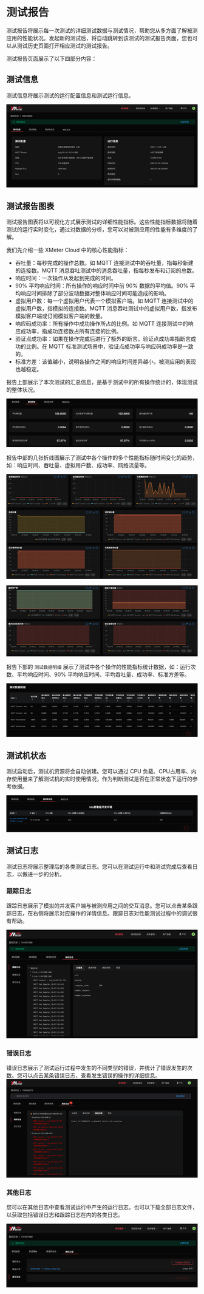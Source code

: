 # 测试报告

测试报告将展示每一次测试的详细测试数据与测试情况，帮助您从多方面了解被测应用的性能状况。发起新的测试后，将自动跳转到该测试的测试报告页面，您也可以从测试历史页面打开相应测试的测试报告。

测试报告页面展示了以下四部分内容：

## 测试信息

测试信息将展示测试的运行配置信息和测试运行信息。

![test-info](../_assets/test_info.png)

## 测试报告图表

测试报告图表将以可视化方式展示测试的详细性能指标。这些性能指标数据将随着测试的运行实时变化，通过对数据的分析，您可以对被测应用的性能有多维度的了解。

我们先介绍一些 XMeter Cloud 中的核心性能指标：

- 吞吐量：每秒完成的操作总数。如 MQTT 连接测试中的吞吐量，指每秒新建的连接数。MQTT 消息吞吐测试中的消息吞吐量，指每秒发布和订阅的总数。
- 响应时间：一次操作从发起到完成的时间。
- 90% 平均响应时间：所有操作的响应时间中前 90% 数据的平均值。90% 平均响应时间排除了部分波动数据对整体响应时间可能造成的影响。
- 虚拟用户数：每一个虚拟用户代表一个模拟客户端。如 MQTT 连接测试中的虚拟用户数，指模拟的连接数。MQTT 消息吞吐测试中的虚拟用户数，指发布模拟客户端或订阅模拟客户端的数量。
- 响应码成功率：所有操作中成功操作所占的比例。如 MQTT 连接测试中的响应成功率，指成功连接数占所有连接的比例。
- 验证点成功率：如果在操作完成后进行了额外的断言，验证点成功率指断言成功的比例。在 MQTT 标准测试场景中，验证点成功率与响应码成功率是一致的。
- 标准方差：该值越小，说明各操作之间的响应时间差异越小，被测应用的表现也越稳定。

报告上部展示了本次测试的汇总信息，是基于测试中的所有操作统计的，体现测试的整体状况。

![test-overall](../_assets/test_overall.png)

报告中部的几张折线图展示了测试中各个操作的多个性能指标随时间变化的趋势，如：响应时间、吞吐量、虚拟用户数、成功率、网络流量等。

![test-charts](../_assets/test_charts_1.png)

![test-charts](../_assets/test_charts_2.png)

报告下部的 `测试数据明细` 展示了测试中各个操作的性能指标统计数据，如：运行次数、平均响应时间、90% 平均响应时间、平均吞吐量、成功率、标准方差等。

![test-fulldata](../_assets/test_fulldata.png)

## 测试机状态

测试启动后，测试机资源将会自动创建。您可以通过 CPU 负载、CPU占用率、内存使用量来了解测试机的实时使用情况，作为判断测试是否在正常状态下运行的参考依据。

![test-machine](../_assets/test_machine.png)

## 测试日志

测试日志将展示整理后的各类测试日志。您可以在测试运行中和测试完成后查看日志，以做进一步的分析。

### 跟踪日志

跟踪日志展示了模拟的并发客户端与被测应用之间的交互消息。您可以点击某条跟踪日志，在右侧将展示对应操作的详情信息。跟踪日志对性能测试过程中的调试很有帮助。

![trace-log](../_assets/trace_log.png)

### 错误日志

错误日志展示了测试运行过程中发生的不同类型的错误，并统计了错误发生的次数。您可以点击某条错误日志，查看发生错误的操作的详细信息。![error-log](../_assets/error_log.png)

### 其他日志

您可以在其他日志中查看测试运行中产生的运行日志。也可以下载全部日志文件，以获取包括错误日志和跟踪日志在内的各类日志。

![other-log](../_assets/other_log.png)